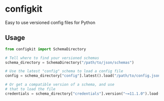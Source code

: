 # configkit

Easy to use versioned config files for Python

## Usage

```python
from configkit import SchemaDirectory

# Tell where to find your versioned schemas
schema_directory = SchemaDirectory("/path/to/json/schemas")

# Use the latest "config" schema to load a config file
config = schema_directory["config"].latest().load("/path/to/config.json")

# Or get a compatible version of a schema, and use
# that to load the file
credentials = schema_directory["credentials"].version("~=11.1.0").load("/path/to/credentials.json")
```
